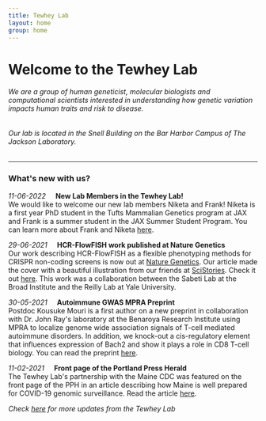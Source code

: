 ```yaml
---
title: Tewhey Lab
layout: home
group: home
---
```


# Welcome to the Tewhey Lab
###### We are a group of human geneticist, molecular biologists and computational scientists interested in understanding how genetic variation impacts human traits and risk to disease.
###### Our lab is located in the Snell Building on the Bar Harbor Campus of The Jackson Laboratory.

---

### What's new with us?

_11-06-2022_ &nbsp; &nbsp; **New Lab Members in the Tewhey Lab!** <br>
We would like to welcome our new lab members Niketa and Frank! Niketa is a first year PhD student in the Tufts Mammalian Genetics program at JAX and Frank is a summer student in the JAX Summer Student Program. You can learn more about Frank and Niketa [here](https://www.tewheylab.org/members/).

_29-06-2021_ &nbsp; &nbsp; **HCR-FlowFISH work published at Nature Genetics** <br>
Our work describing HCR-FlowFISH as a flexible phenotyping methods for CRISPR non-coding screens is now out at [Nature Genetics](https://www.nature.com/articles/s41588-021-00900-4). Our article made the cover with a beautiful illustration from our friends at [SciStories](https://scistories.com/). Check it out [here](https://www.nature.com/ng/volumes/53/issues/8). This work was a collaboration between the Sabeti Lab at the Broad Institute and the Reilly Lab at Yale University.

_30-05-2021_ &nbsp; &nbsp; **Autoimmune GWAS MPRA Preprint** <br>
Postdoc Kousuke Mouri is a first author on a new preprint in collaboration with Dr. John Ray's laboratory at the Benaroya Research Institute using MPRA to localize genome wide association signals of T-cell mediated autoimmune disorders. In addition, we knock-out a cis-regulatory element that influences expression of Bach2 and show it plays a role in CD8 T-cell biology. You can read the preprint [here](https://www.biorxiv.org/content/10.1101/2021.05.30.445673v1.abstract). 

_11-02-2021_ &nbsp; &nbsp; **Front page of the Portland Press Herald** <br>
The Tewhey Lab's partnership with the Maine CDC was featured on the front page of the PPH in an article describing how Maine is well prepared for COVID-19 genomic surveillance. Read the article [here](https://www.pressherald.com/2021/02/11/maine-well-positioned-to-find-cases-of-covid-19-variants/).



_Check [here](https://tewhey-lab.github.io/news/) for more updates from the Tewhey Lab_
